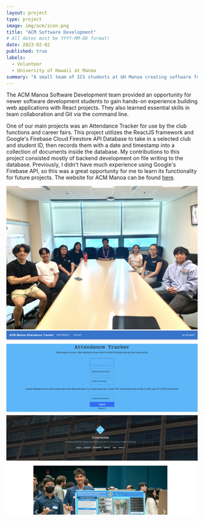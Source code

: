 ```yaml
---
layout: project
type: project
image: img/acm/icon.png
title: "ACM Software Development"
# All dates must be YYYY-MM-DD format!
date: 2023-02-02
published: true
labels:
  - Volunteer
  - University of Hawaii at Manoa
summary: "A small team of ICS students at UH Manoa creating software for applications used by the ACM(Association for Computing Machinery) clubs on campus"
---
```


The ACM Manoa Software Development team provided an opportunity for newer software development students to gain hands-on experience building web applications with React projects. They also learned essential skills in team collaboration and Git via the command line.

One of our main projects was an Attendance Tracker for use by the club functions and career fairs. This project utilizes the ReactJS framework and Google's Firebase Cloud Firestore API Database to take in a selected club and student ID, then records them with a date and timestamp into a collection of documents inside the database. My contributions to this project consisted mostly of backend development on file writing to the database. Previously, I didn't have much experience using Google's Firebase API, so this was a great opportunity for me to learn its functionality for future projects. The website for ACM Manoa can be found [here](https://acmmanoa.org/).


<div class="text-center p-4">
  <img width="620px" 
    src="../img/acm/IMG_4745.jpeg"
    class="img-thumbnail" >
</div>
<div class="text-center p-4">
  <img width="620px" 
    src="../img/acm/Atten-Track.png"
    class="img-thumbnail" >
  <img width="620px" 
    src="../img/acm/website.png"
    class="img-thumbnail" >
</div>
